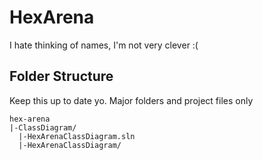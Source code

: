 HexArena
=========

I hate thinking of names, I'm not very clever :(

## Folder Structure

Keep this up to date yo. Major folders and project files only

    hex-arena
    |-ClassDiagram/
      |-HexArenaClassDiagram.sln
      |-HexArenaClassDiagram/

